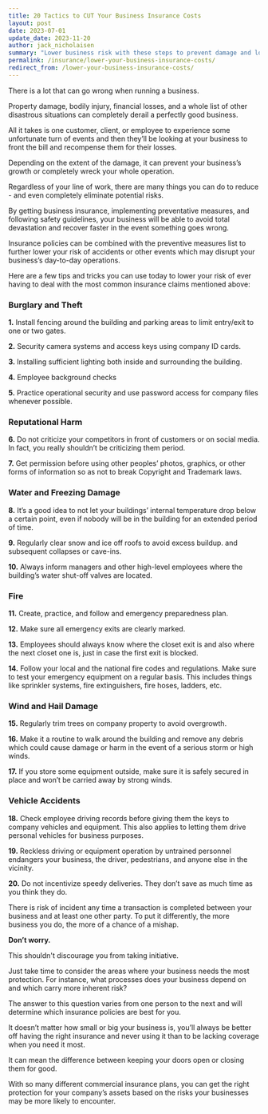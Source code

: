 ```yaml
---
title: 20 Tactics to CUT Your Business Insurance Costs
layout: post
date: 2023-07-01
update_date: 2023-11-20
author: jack_nicholaisen
summary: "Lower business risk with these steps to prevent damage and loss, ensuring a safer venture." 
permalink: /insurance/lower-your-business-insurance-costs/
redirect_from: /lower-your-business-insurance-costs/
---
```


There is a lot that can go wrong when running a business. 

Property damage, bodily injury, financial losses, and a whole list of other disastrous situations can completely derail a perfectly good business. 

All it takes is one customer, client, or employee to experience some unfortunate turn of events and then they’ll be looking at your business to front the bill and recompense them for their losses. 

Depending on the extent of the damage, it can prevent your business’s growth or completely wreck your whole operation.  

Regardless of your line of work, there are many things you can do to reduce - and even completely eliminate potential risks. 

By getting business insurance, implementing preventative measures, and following safety guidelines, your business will be able to avoid total devastation and recover faster in the event something goes wrong.

Insurance policies can be combined with the preventive measures list to further lower your risk of accidents or other events which may disrupt your business’s day-to-day operations. 

Here are a few tips and tricks you can use today to lower your risk of ever having to deal with the most common insurance claims mentioned above:

### Burglary and Theft

**1.**	Install fencing around the building and parking areas to limit entry/exit to one or two gates. 

**2.**	Security camera systems and access keys using company ID cards.

**3.**	Installing sufficient lighting both inside and surrounding the building. 

**4.**	Employee background checks

**5.**	Practice operational security and use password access for company files whenever possible.

### Reputational Harm

**6.**	Do not criticize your competitors in front of customers or on social media. In fact, you really shouldn’t be criticizing them period. 

**7.**	Get permission before using other peoples’ photos, graphics, or other forms of information so as not to break Copyright and Trademark laws.

### Water and Freezing Damage

**8.**	It’s a good idea to not let your buildings’ internal temperature drop below a certain point, even if nobody will be in the building for an extended period of time. 

**9.**	Regularly clear snow and ice off roofs to avoid excess buildup. and subsequent collapses or cave-ins. 

**10.**	Always inform managers and other high-level employees where the building’s water shut-off valves are located.

### Fire

**11.**	Create, practice, and follow and emergency preparedness plan.

**12.**	Make sure all emergency exits are clearly marked. 

**13.**	Employees should always know where the closet exit is and also where the next closet one is, just in case the first exit is blocked.

**14.**	Follow your local and the national fire codes and regulations. Make sure to test your emergency equipment on a regular basis. This includes things like sprinkler systems, fire extinguishers, fire hoses, ladders, etc. 

### Wind and Hail Damage

**15.**	Regularly trim trees on company property to avoid overgrowth.

**16.**	Make it a routine to walk around the building and remove any debris which could cause damage or harm in the event of a serious storm or high winds. 

**17.**	If you store some equipment outside, make sure it is safely secured in place and won’t be carried away by strong winds.

### Vehicle Accidents

**18.**	Check employee driving records before giving them the keys to company vehicles and equipment. This also applies to letting them drive personal vehicles for business purposes. 

**19.**	Reckless driving or equipment operation by untrained personnel endangers your business, the driver, pedestrians, and anyone else in the vicinity.

**20.**	Do not incentivize speedy deliveries. They don’t save as much time as you think they do.

There is risk of incident any time a transaction is completed between your business and at least one other party. To put it differently, the more business you do, the more of a chance of a mishap. 

**Don’t worry.**

This shouldn't discourage you from taking initiative.

Just take time to consider the areas where your business needs the most protection. For instance, what processes does your business depend on and which carry more inherent risk? 

The answer to this question varies from one person to the next and will determine which insurance policies are best for you.

It doesn’t matter how small or big your business is, you’ll always be better off having the right insurance and never using it than to be lacking coverage when you need it most. 

It can mean the difference between keeping your doors open or closing them for good. 

With so many different commercial insurance plans, you can get the right protection for your company’s assets based on the risks your businesses may be more likely to encounter. 
